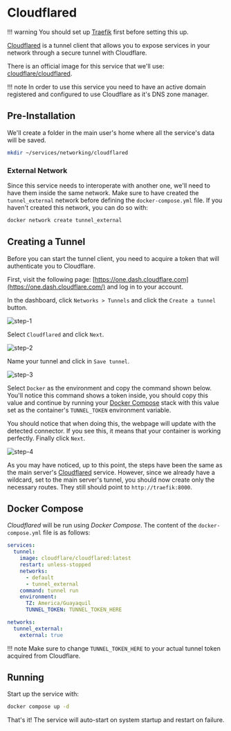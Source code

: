 # Cloudflared

!!! warning
    You should set up [Traefik](./traefik.md) first before setting this up.

[Cloudflared](https://github.com/cloudflare/cloudflared) is a tunnel client that allows you to expose services in your network through a secure tunnel with Cloudflare.

There is an official image for this service that we'll use: [cloudflare/cloudflared](https://hub.docker.com/r/cloudflare/cloudflared).

!!! note
    In order to use this service you need to have an active domain registered and configured to use Cloudflare as it's DNS zone manager.

## Pre-Installation

We'll create a folder in the main user's home where all the service's data will be saved.

```bash
mkdir ~/services/networking/cloudflared
```

### External Network

Since this service needs to interoperate with another one, we'll need to have them inside the same network. Make sure to have created the `tunnel_external` network before defining the `docker-compose.yml` file. If you haven't created this network, you can do so with:

```bash
docker network create tunnel_external
```

## Creating a Tunnel

Before you can start the tunnel client, you need to acquire a token that will authenticate you to Cloudflare.

First, visit the following page: [https://one.dash.cloudflare.com](https://one.dash.cloudflare.com/) and log in to your account.

In the dashboard, click `Networks > Tunnels` and click the `Create a tunnel` button.

![step-1](../../../assets/cloudflared/step-1.png)

Select `Cloudflared` and click `Next`.

![step-2](../../../assets/cloudflared/step-2.png)

Name your tunnel and click in `Save tunnel`.

![step-3](../../../assets/cloudflared/step-3.png)

Select `Docker` as the environment and copy the command shown below. You'll notice this command shows a token inside, you should copy this value and continue by running your [Docker Compose](#docker-compose) stack with this value set as the container's `TUNNEL_TOKEN` environment variable.

You should notice that when doing this, the webpage will update with the detected connector. If you see this, it means that your container
is working perfectly. Finally click `Next`.

![step-4](../../../assets/cloudflared/step-4.png)

As you may have noticed, up to this point, the steps have been the same as the main server's [Cloudflared](../../../linux/services/networking/cloudflared.md) service. However, since we already have a wildcard, set to the main server's tunnel, you should
now create only the necessary routes. They still should point to `http://traefik:8000`.

## Docker Compose

*Cloudflared* will be run using *Docker Compose*. The content of the `docker-compose.yml` file is as follows:

```yaml
services:
  tunnel:
    image: cloudflare/cloudflared:latest
    restart: unless-stopped
    networks:
      - default
      - tunnel_external
    command: tunnel run
    environment:
      TZ: America/Guayaquil
      TUNNEL_TOKEN: TUNNEL_TOKEN_HERE

networks:
  tunnel_external:
    external: true
```

!!! note
    Make sure to change `TUNNEL_TOKEN_HERE` to your actual tunnel token acquired from Cloudflare.

## Running

Start up the service with:

```bash
docker compose up -d
```

That's it! The service will auto-start on system startup and restart on failure.
